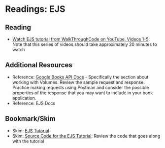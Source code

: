 # Readings: EJS

## Reading
* [Watch EJS tutorial from WalkThroughCode on YouTube, Videos 1-5](https://www.youtube.com/playlist?list=PL7sCSgsRZ-slYARh3YJIqPGZqtGVqZRGt): Note that this series of videos should take approximately 20 minutes to watch
## Additional Resources
* Reference: [Google Books API Docs](https://developers.google.com/books/docs/v1/using#WorkingVolumes) - Specifically the section about working with Volumes. Review the sample request and response. Practice making requests using Postman and consider the possible properties of the response that you may want to include in your book application.
* Reference: EJS Docs
## Bookmark/Skim
* Skim: [EJS Tutorial](https://www.digitalocean.com/community/tutorials/how-to-use-ejs-to-template-your-node-application)
* Skim: [Source Code for the EJS Tutorial](https://github.com/scotch-io/node-ejs): Review the code that goes along with the tutorial